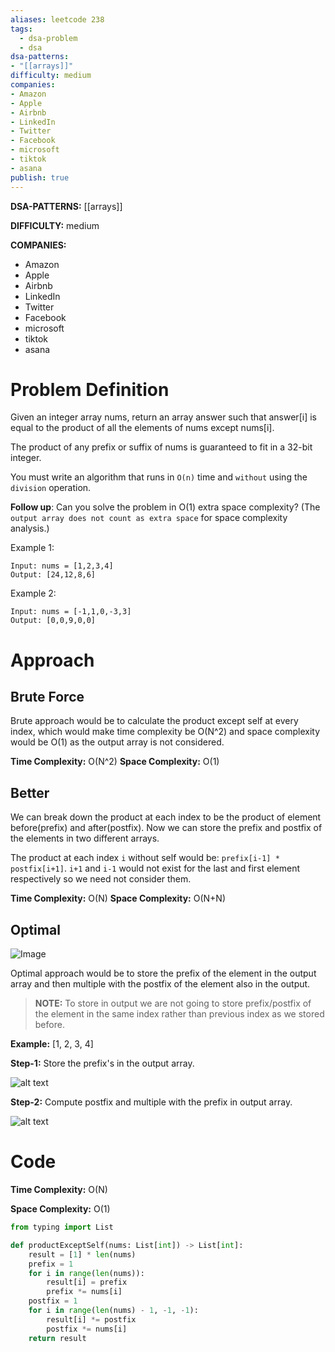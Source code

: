 ```yaml
---
aliases: leetcode 238
tags:
  - dsa-problem
  - dsa
dsa-patterns: 
- "[[arrays]]"
difficulty: medium
companies: 
- Amazon
- Apple
- Airbnb
- LinkedIn
- Twitter 
- Facebook
- microsoft
- tiktok 
- asana
publish: true
---
```


**DSA-PATTERNS:** [[arrays]]

**DIFFICULTY:** medium

**COMPANIES:**
- Amazon
- Apple
- Airbnb
- LinkedIn
- Twitter 
- Facebook
- microsoft
- tiktok 
- asana

# Problem Definition

Given an integer array nums, return an array answer such that answer[i] is equal to the product of all the elements of nums except nums[i].

The product of any prefix or suffix of nums is guaranteed to fit in a 32-bit integer.

You must write an algorithm that runs in `O(n)` time and `without` using the `division` operation.

**Follow up**: Can you solve the problem in O(1) extra space complexity? (The `output array does not count as extra space` for space complexity analysis.)
 

Example 1:

```
Input: nums = [1,2,3,4]
Output: [24,12,8,6]
```

Example 2:

```
Input: nums = [-1,1,0,-3,3]
Output: [0,0,9,0,0]
```

# Approach

## Brute Force

Brute approach would be to calculate the product except self at every index, which would make time complexity be O(N^2) and space complexity would be O(1) as the output array is not considered.

**Time Complexity:** O(N^2)
**Space Complexity:** O(1)

## Better

We can break down the product at each index to be the product of element before(prefix) and after(postfix). Now we can store the prefix and postfix of the elements in two different arrays.

The product at each index `i` without self would be: `prefix[i-1] * postfix[i+1]`. `i+1` and `i-1` would not exist for the last and first element respectively so we need not consider them.

**Time Complexity:** O(N)
**Space Complexity:** O(N+N)

## Optimal

![Image](DSA-Problems/Arrays%20Strings/Medium/image.png)

Optimal approach would be to store the prefix of the element in the output array and then multiple with the postfix of the element also in the output.

> **NOTE:** 
> To store in output we are not going to store prefix/postfix of the element in the same index rather than previous index as we stored before.

**Example:** [1, 2, 3, 4]

**Step-1:** Store the prefix's in the output array.

![alt text](DSA-Problems/Arrays%20Strings/Medium/image-1.png)

**Step-2:** Compute postfix and multiple with the prefix in output array.

![alt text](DSA-Problems/Arrays%20Strings/Medium/image-2.png)


# Code

**Time Complexity:** O(N)

**Space Complexity:** O(1)

```python
from typing import List

def productExceptSelf(nums: List[int]) -> List[int]:
    result = [1] * len(nums)
    prefix = 1
    for i in range(len(nums)):
        result[i] = prefix
        prefix *= nums[i]
    postfix = 1
    for i in range(len(nums) - 1, -1, -1):
        result[i] *= postfix
        postfix *= nums[i]  
    return result
```